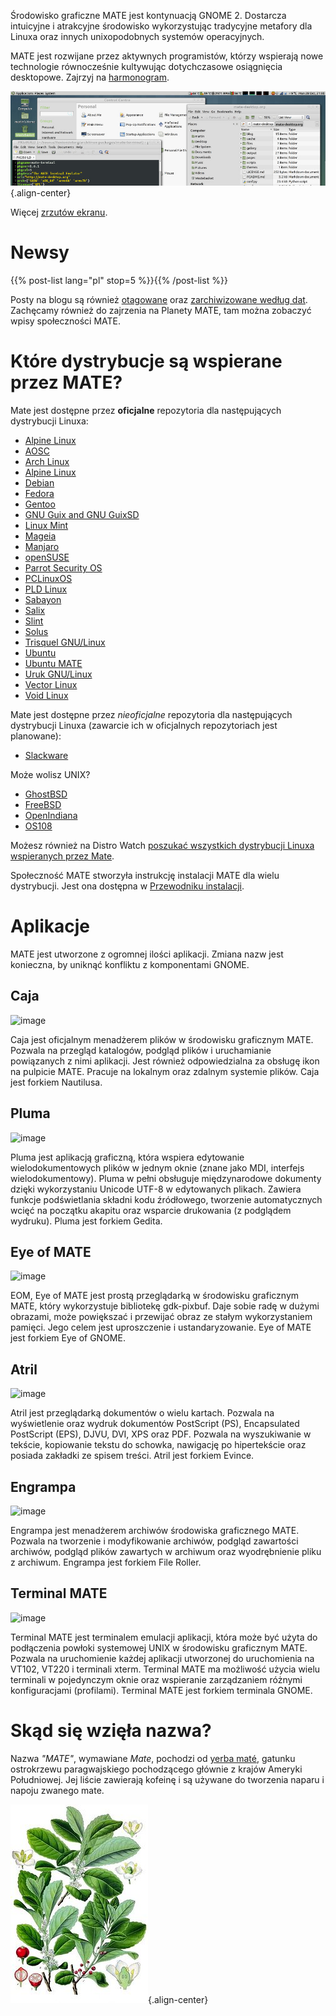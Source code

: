 <!--
.. title: Środowisko graficzne MATE
.. slug: index
.. date: 2013-10-31 12:29:57
.. tags: About,Applications,Screenshots
.. link: 
.. description:
-->

Środowisko graficzne MATE jest kontynuacją GNOME 2. Dostarcza intuicyjne
i atrakcyjne środowisko wykorzystując tradycyjne metafory dla Linuxa
oraz innych unixopodobnych systemów operacyjnych.

MATE jest rozwijane przez aktywnych programistów, którzy wspierają nowe
technologie równocześnie kultywując dotychczasowe osiągnięcia
desktopowe. Zajrzyj na
[harmonogram](https://wiki.mate-desktop.org/#!pages/roadmap.md).

![image](/screens/screenshot.jpg){.align-center}

Więcej [zrzutów ekranu](gallery/1.22/).

Newsy
=====

{{% post-list lang="pl" stop=5 %}}{{% /post-list %}}

Posty na blogu są również [otagowane](tags/) oraz [zarchiwizowane według
dat](archive/). Zachęcamy również do zajrzenia na Planety MATE, tam
można zobaczyć wpisy społeczności MATE.

Które dystrybucje są wspierane przez MATE?
==========================================

Mate jest dostępne przez **oficjalne** repozytoria dla następujących
dystrybucji Linuxa:

-   [Alpine Linux](https://www.alpinelinux.org/)
-   [AOSC](https://aosc.io/)
-   [Arch Linux](https://www.archlinux.org)
-   [Alpine Linux](https://www.alpinelinux.org/)
-   [Debian](https://www.debian.org/)
-   [Fedora](https://www.fedoraproject.org/)
-   [Gentoo](https://www.gentoo.org/)
-   [GNU Guix and GNU GuixSD](https://gnu.org/s/guix)
-   [Linux Mint](https://linuxmint.com/)
-   [Mageia](https://www.mageia.org/en/)
-   [Manjaro](https://manjaro.org/)
-   [openSUSE](https://www.opensuse.org/)
-   [Parrot Security OS](https://www.parrotsec.org/)
-   [PCLinuxOS](https://www.pclinuxos.com/get-pclinuxos/mate/)
-   [PLD Linux](https://www.pld-linux.org/)
-   [Sabayon](https://www.sabayon.org/)
-   [Salix](https://www.salixos.org/)
-   [Slint](https://slint.fr)
-   [Solus](https://getsol.us/)
-   [Trisquel GNU/Linux](https://trisquel.info/)
-   [Ubuntu](https://www.ubuntu.com/)
-   [Ubuntu MATE](https://www.ubuntu-mate.org/)
-   [Uruk GNU/Linux](https://urukproject.org/dist/)
-   [Vector Linux](http://vectorlinux.com/)
-   [Void Linux](https://www.voidlinux.org/)

Mate jest dostępne przez *nieoficjalne* repozytoria dla następujących
dystrybucji Linuxa (zawarcie ich w oficjalnych repozytoriach jest
planowane):

-   [Slackware](http://www.slackware.com/)

Może wolisz UNIX?

-   [GhostBSD](https://ghostbsd.org/)
-   [FreeBSD](https://freebsd.org/)
-   [OpenIndiana](https://www.openindiana.org)
-   [OS108](https://OS108.org/)

Możesz również na Distro Watch [poszukać wszystkich dystrybucji Linuxa
wspieranych przez
Mate](https://distrowatch.org/search.php?desktop=MATE#distrosearch).

Społeczność MATE stworzyła instrukcję instalacji MATE dla wielu
dystrybucji. Jest ona dostępna w [Przewodniku
instalacji](https://wiki.mate-desktop.org/#!pages/download.md).

Aplikacje
=========

MATE jest utworzone z ogromnej ilości aplikacji. Zmiana nazw jest
konieczna, by uniknąć konfliktu z komponentami GNOME.

Caja
----

![image](/assets/img/mate/caja.png)

Caja jest oficjalnym menadżerem plików w środowisku graficznym MATE.
Pozwala na przegląd katalogów, podgląd plików i uruchamianie powiązanych
z nimi aplikacji. Jest również odpowiedzialna za obsługę ikon na
pulpicie MATE. Pracuje na lokalnym oraz zdalnym systemie plików. Caja
jest forkiem Nautilusa.

Pluma
-----

![image](/assets/img/mate/pluma.png)

Pluma jest aplikacją graficzną, która wspiera edytowanie
wielodokumentowych plików w jednym oknie (znane jako MDI, interfejs
wielodokumentowy). Pluma w pełni obsługuje międzynarodowe dokumenty
dzięki wykorzystaniu Unicode UTF-8 w edytowanych plikach. Zawiera
funkcje podświetlania składni kodu źródłowego, tworzenie automatycznych
wcięć na początku akapitu oraz wsparcie drukowania (z podglądem
wydruku). Pluma jest forkiem Gedita.

Eye of MATE
-----------

![image](/assets/img/mate/eom.png)

EOM, Eye of MATE jest prostą przeglądarką w środowisku graficznym MATE,
który wykorzystuje bibliotekę gdk-pixbuf. Daje sobie radę w dużymi
obrazami, może powiększać i przewijać obraz ze stałym wykorzystaniem
pamięci. Jego celem jest uproszczenie i ustandaryzowanie. Eye of MATE
jest forkiem Eye of GNOME.

Atril
-----

![image](/assets/img/mate/atril.png)

Atril jest przeglądarką dokumentów o wielu kartach. Pozwala na
wyświetlenie oraz wydruk dokumentów PostScript (PS), Encapsulated
PostScript (EPS), DJVU, DVI, XPS oraz PDF. Pozwala na wyszukiwanie w
tekście, kopiowanie tekstu do schowka, nawigację po hipertekście oraz
posiada zakładki ze spisem treści. Atril jest forkiem Evince.

Engrampa
--------

![image](/assets/img/mate/engrampa.png)

Engrampa jest menadżerem archiwów środowiska graficznego MATE. Pozwala
na tworzenie i modyfikowanie archiwów, podgląd zawartości archiwów,
podgląd plików zawartych w archiwum oraz wyodrębnienie pliku z archiwum.
Engrampa jest forkiem File Roller.

Terminal MATE
-------------

![image](/assets/img/mate/terminal.png)

Terminal MATE jest terminalem emulacji aplikacji, która może być użyta
do podłączenia powłoki systemowej UNIX w środowisku graficznym MATE.
Pozwala na uruchomienie każdej aplikacji utworzonej do uruchomienia na
VT102, VT220 i terminali xterm. Terminal MATE ma możliwość użycia wielu
terminali w pojedynczym oknie oraz wspieranie zarządzaniem różnymi
konfiguracjami (profilami). Terminal MATE jest forkiem terminala GNOME.

Skąd się wzięła nazwa?
======================

Nazwa *\"MATE\"*, wymawiane *Mate*, pochodzi od [yerba
maté](https://pl.wikipedia.org/wiki/Yerba_mate), gatunku ostrokrzewu
paragwajskiego pochodzącego głównie z krajów Ameryki Południowej. Jej
liście zawierają kofeinę i są używane do tworzenia naparu i napoju
zwanego mate.

![image](/assets/img/mate/yerba.jpg){.align-center}
